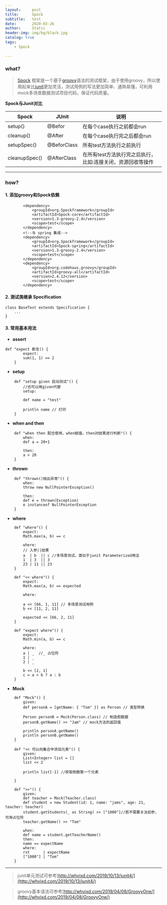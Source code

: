 ```yaml
---
layout:     post
title:      Spock
subtitle:   test
date:       2020-03-26
author:     Static
header-img: img/bg/black.jpg
catalog: true
tags:
    - Spock 
    
---
```


### what?

> [Spock](http://Spockframework.org/) 框架是一个基于[groovy](http://whvixd.com/2019/04/08/GroovyOne/)语法的测试框架，由于使用groovy，所以使用起来比[junit](http://whvixd.com/2019/10/13/junit4/)更加灵活，测试用例的写法更加简单、通熟易懂，可利用mock多场景数据测试项目代码，保证代码质量。

**Spock与Junit对比**

Spock | JUnit | 说明
---|---|---
setup()|@Befor|在每个case执行之前都会run
cleanup()|@After|在每个case执行完之后都会run
setupSpec()|@BeforClass|所有test方法执行之前执行
cleanupSpec()|@AfterClass|在所有test方法执行完之后执行，比如:连接关闭，资源回收等操作

---

### how?

#### 1. 添加groovy和Spock依赖

```
        <dependency>
            <groupId>org.Spockframework</groupId>
            <artifactId>Spock-core</artifactId>
            <version>1.3-groovy-2.4</version>
            <scope>test</scope>
        </dependency>
        <!--与 spring 集成-->
        <dependency>
            <groupId>org.Spockframework</groupId>
            <artifactId>Spock-spring</artifactId>
            <version>1.3-groovy-2.4</version>
            <scope>test</scope>
        </dependency>
        <dependency>
            <groupId>org.codehaus.groovy</groupId>
            <artifactId>groovy-all</artifactId>
            <version>2.4.12</version>
            <scope>test</scope>
        </dependency>
```

#### 2. 测试类继承 Specification

```
class BaseTest extends Specification {
    ...
}
```

#### 3. 常用基本用法

- **assert**

```
def "expect 断言() {
        expect:
        sum(1, 1) == 2
    }
```

- **setup**

```
    def "setup given 启动测试"() {
        //也可以用given代替
        setup:
        
        def name = "test"

        println name // 打印
    }
```

- **when and then**

```
    def "when then 配合使用，when赋值，then对结果进行判断"() {
        when:
        def a = 20+1

        then:
        a > 20
    }
```

- **thrown**

```
    def "thrown()抛出异常"() {
        when:
        throw new NullPointerException()

        then:
        def e = thrown(Exception)
        e instanceof NullPointerException
    }
```

- **where**

```
    def "where"() {
        expect:
        Math.max(a, b) == c

        where:
        // 入参||结果
        a  | b  || c //多场景测试，类似于junit Parameterized用法
        1  | 3  || 3
        23 | 11 || 23
    }
    
    def "<< where"() {
        expect:
        Math.max(a, b) == expected

        where:

        a << [66, 1, 11] // 多场景测试用例
        b << [11, 2, 11]

        expected << [66, 2, 11]
    }
    
    def "expect where"() {
        expect:
        Math.min(a, b) == c

        where:
        a | _  //_ 占位符
        1 | _
        2 | _

        b << [2, 1]
        c = a < b ? a : b
    }
```

- **Mock**

```
    def "Mock"() {
        given:
        def personA = [getName: { "Tom" }] as Person // 类型转换

        Person personB = Mock(Person.class) // 制造假数据
        personB.getName() >> "Jam" // mock方法的返回值

        println personA.getName()
        println personB.getName()
    }
```

```
    def "<< 可以向集合中添加元素"() {
        given:
        List<Integer> list = []
        list << 2

        println list[-1] //获取倒数第一个元素

    }
```

```
    def ">>"() {
        given:
        def teacher = Mock(Teacher.class)
        def student = new Student(id: 1, name: "jams", age: 21, teacher: teacher)
        student.getStudents(_ as String) >> ["1000"]//若不需要关注如参，可用占位符
        teacher.getName() >> "Tom"

        when:
        def name = student.getTeacherName()
        then:
        name == expectName
        where:
        rst      | expectName
        ["1000"] | "Tom"
    }
```

---

> junit单元测试可参考[http://whvixd.com/2019/10/13/junit4/](http://whvixd.com/2019/10/13/junit4/)

> groovy基本语法可参考[http://whvixd.com/2019/04/08/GroovyOne/](http://whvixd.com/2019/04/08/GroovyOne/)